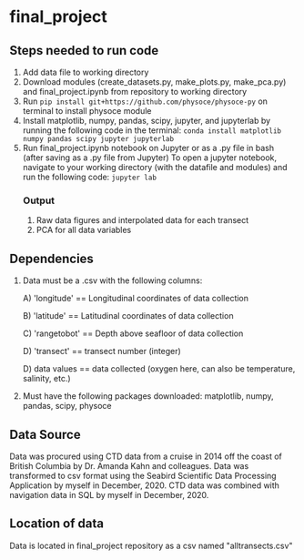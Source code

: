 # final_project

## Steps needed to run code
1. Add data file to working directory
2. Download modules (create_datasets.py, make_plots.py, make_pca.py) and final_project.ipynb from repository to working directory
3. Run `pip install git+https://github.com/physoce/physoce-py` on terminal to install physoce module
4. Install matplotlib, numpy, pandas, scipy, jupyter, and jupyterlab by running the following code in the terminal: `conda install matplotlib numpy pandas scipy jupyter jupyterlab`
5. Run final_project.ipynb notebook on Jupyter or as a .py file in bash (after saving as a .py file from Jupyter)
   To open a jupyter notebook, navigate to your working directory (with the datafile and modules) and run the following code: `jupyter lab`
   ### Output
   1. Raw data figures and interpolated data for each transect
   2. PCA for all data variables

## Dependencies
1. Data must be a .csv with the following columns:

   A) 'longitude' == Longitudinal coordinates of data collection

   B) 'latitude' == Latitudinal coordinates of data collection

   C) 'rangetobot' == Depth above seafloor of data collection

   D) 'transect' == transect number (integer)

   D) data values == data collected (oxygen here, can also be temperature, salinity, etc.)

2. Must have the following packages downloaded: matplotlib, numpy, pandas, scipy, physoce

## Data Source
Data was procured using CTD data from a cruise in 2014 off the coast of British Columbia by Dr. Amanda Kahn and colleagues. Data was transformed to csv format using the Seabird Scientific Data Processing Application by myself in December, 2020. CTD data was combined with navigation data in SQL by myself in December, 2020.

## Location of data
Data is located in final_project repository as a csv named "alltransects.csv"
